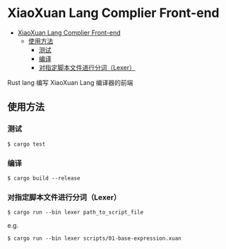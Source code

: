 # XiaoXuan Lang Complier Front-end

<!-- @import "[TOC]" {cmd="toc" depthFrom=1 depthTo=6 orderedList=false} -->

<!-- code_chunk_output -->

- [XiaoXuan Lang Complier Front-end](#xiaoxuan-lang-complier-front-end)
  - [使用方法](#使用方法)
    - [测试](#测试)
    - [编译](#编译)
    - [对指定脚本文件进行分词（Lexer）](#对指定脚本文件进行分词lexer)

<!-- /code_chunk_output -->

Rust lang 编写 XiaoXuan Lang 编译器的前端

## 使用方法

### 测试

`$ cargo test`

### 编译

`$ cargo build --release`

### 对指定脚本文件进行分词（Lexer）

`$ cargo run --bin lexer path_to_script_file`

e.g.

`$ cargo run --bin lexer scripts/01-base-expression.xuan`
